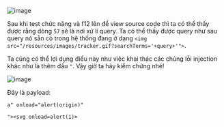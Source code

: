 ![image](https://github.com/user-attachments/assets/9c9c9c46-d0fa-432a-8270-6313625f45ed)

Sau khi test chức năng và f12 lên để view source code thì ta có thể thấy được rằng dòng `57` sẽ là nơi xử lí query. Ta có thể thấy được query như sau query nó sẵn có trong hệ thống đang ở dạng `<img src="/resources/images/tracker.gif?searchTerms='+query+'">`.

Ta cũng có thể lợi dụng điểu này như việc khai thác các chủng lỗi injection khác như là thêm dấu `"`. Vậy giờ ta hãy kiểm chứng nhé!

![image](https://github.com/user-attachments/assets/1158ddbe-89f1-450b-bc7f-2767d7b2dbf7)

Đây là payload:

```
a" onload="alert(origin)"
```

```
"><svg onload=alert(1)>
```
